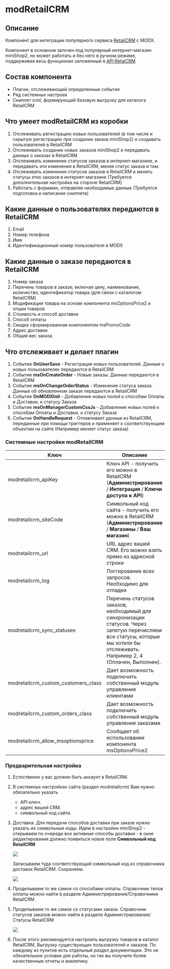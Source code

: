 # modRetailCRM

## Описание

Компонент для интеграции популярного сервиса [RetailCRM][1] с MODX.

Компонент в основном заточен под популярный интернет-магазин miniShop2, но может работать и без него в ручном режиме, поддерживая весь функционал заложенный в [API RetaiCRM][2].

## Состав компонента

- Плагин,  отслеживающий определенные события
- Ряд системных настроек
- Сниппет icml, формирующий базовую выгрузку для каталога RetailCRM

## Что умеет modRetailCRM из коробки

1. Отслеживать регистрацию новых пользователей (в том числе и скрытую регистрацию при создании заказа miniShop2) и создавать пользователей в RetailCRM
2. Отслеживать создание новых заказов miniShop2 и передавать данных о заказах в RetailCRM
3. Отслеживать изменение статусов заказов в интернет-магазине, и передавать эти изменения в RetailCRM, меняя статус заказа и там.
4. Отслеживать изменения статусов заказов в RetailCRM и менять статусы этих заказов в интернет-магазине (Требуется дополнительная настройка на стороне RetailCRM)
5. Работать с формами, отправляя необходимые данные (Требуется подготовка и написание сниппета)

## Какие данные о пользователях передаются в RetailCRM

1. Email
2. Номер телефона
3. Имя
4. Идентификационный номер пользователя в MODX

## Какие данные о заказе передаются в RetailCRM

1. Номер заказа
2. Перечень товаров в заказе, включая цену, наименование, количество, идентификатор товара (для связи с каталогом RetailCRM)
3. Модификации товара на основе компонента msOptionsPrice2 и опции товаров
4. Стоимость и способ доставки
5. Способ оплаты
6. Скидка сформированная компонентом msPromoCode
7. Адрес доставки
8. Общий вес заказа

## Что отслеживает и делает плагин

1. Событие **OnUserSave** - Регистрация новых пользователей.  Данные о новых пользователях передаются в RetailCRM
2. Событие **msOnCreateOrder** - Новые заказы. Данные передаются в RetailCRM
3. Событие **msOnChangeOrderStatus** - Изменение статуса заказа.  Данные об обновленном заказе передаются в RetailCRM
4. Событие **OnMODXInit** - Добавление новых полей к способам Оплаты и Доставки, к статусу Заказа
5. Событие **msOnManagerCustomCssJs** - Добавление новых полей к способам Оплаты и Доставки, к статусу Заказа
6. Событие **OnHandleRequest** - Отлавливает данные из RetailCRM, переданные при помощи триггеров и применяет к соответствующим объектам на сайте (Например меняет статус заказа)

### Системные настройки modRetailCRM

| Ключ                                | Описание                                                                                                                                                                        |
| ----------------------------------- | ------------------------------------------------------------------------------------------------------------------------------------------------------------------------------- |
| modretailcrm_apiKey                 | Ключ API - получить его можно в RetailCRM (**Администрирование** /  **Интеграция** / **Ключи доступа к API**)                                                                   |
| modretailcrm_siteCode               | Символьный код сайта - получить его можно в RetailCRM (**Администрирование** /  **Магазины** / **Ваш магазин**)                                                                 |
| modretailcrm_url                    | URL адрес вашей  CRM. Его можно взять прямо из адресной строки                                                                                                                  |
| modretailcrm_log                    | Логгирование всех запросов.  Необходимо для отладки                                                                                                                             |
| modretailcrm_sync_statuses          | Перечень статусов заказов, необходимый для синхронизации статусов. Через запятую перечисляем все статусы, которые мы хотели бы отслеживать. Например 2, 4  (Оплачен, Выполнен). |
| modretailcrm_custom_customers_class | Дает возможность подключить собственный модуль управления клиентами                                                                                                             |
| modretailcrm_custom_orders_class    | Дает возможность подключить собственный модуль управления заказами                                                                                                              |
| modretailcrm_allow_msoptionsprice   | Сообщает об использовании компонента msOptionsPrice2                                                                                                                            |

### Предварительная настройка

1. Естественно у вас должен быть аккаунт в RetailCRM.
2. В системных настройках сайта (раздел modretailcrm) Вам нужно обязательно указать

    - API ключ.
    - адрес вашей CRM.
    - символьный код сайта.

3. Доставка.  Для передачи способов доставки при заказе нужно указать их символьные коды. Идем в настройки miniShop2 - открываем по очереди все активные способы доставки - в окне редактирования должно появиться новое поле **Символьный код RetailCRM**

    [![](https://file.modx.pro/files/2/d/d/2dd949e3d481748709dc3c6564264c04s.jpg)](https://file.modx.pro/files/2/d/d/2dd949e3d481748709dc3c6564264c04.png)

    Записываем туда соответствующий символьный код из справочника доставок RetailCRM. Сохраняем.

    [![](https://file.modx.pro/files/1/f/0/1f033d5edefe01dccdfdd87650ebff6cs.jpg)](https://file.modx.pro/files/1/f/0/1f033d5edefe01dccdfdd87650ebff6c.png)

4. Проделываем то же самое со способами оплаты.  Справочник типов оплаты можно найти в разделе Администрирование/Справочники RetailCRM

5. Проделываем то же самое со статусами заказа. Справочник статусов заказов можно найти в разделе Администрирование/Статусы RetailCRM

    [![](https://file.modx.pro/files/b/f/1/bf1d8c8a63bd888bcdf66a990296c6d7s.jpg)](https://file.modx.pro/files/b/f/1/bf1d8c8a63bd888bcdf66a990296c6d7.png)

6. После этого рекомендуется настроить выгрузку товаров в каталог RetailCRM, Выгрузку существующих пользователей и заказов. По каждому из пунктов есть отдельный раздел документации. Это не обязательное условие для работы, но так вы получите более качественные отчеты и аналитику.

[1]: http://www.retailcrm.ru/?partner=RCI-6419N
[2]: https://www.retailcrm.ru/docs/Developers/ApiVersion5
